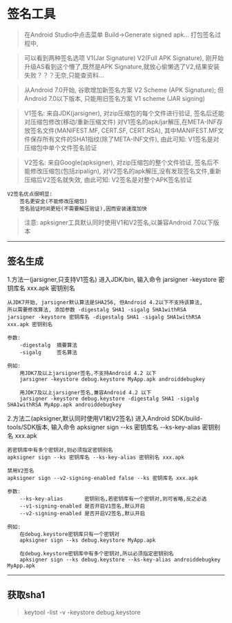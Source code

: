 # 签名工具
>在Android Studio中点击菜单 Build->Generate signed apk... 打包签名过程中,

>可以看到两种签名选项 V1(Jar Signature)  V2(Full APK Signature),
刚开始升级AS看到这个懵了,既然是APK Signature,就放心偷懒选了V2,结果安装失败？？？无奈,只能查资料...

>从Android 7.0开始, 谷歌增加新签名方案 V2 Scheme (APK Signature);
但Android 7.0以下版本, 只能用旧签名方案 V1 scheme (JAR signing)

>V1签名:
    来自JDK(jarsigner), 对zip压缩包的每个文件进行验证, 签名后还能对压缩包修改(移动/重新压缩文件)
    对V1签名的apk/jar解压,在META-INF存放签名文件(MANIFEST.MF, CERT.SF, CERT.RSA), 
    其中MANIFEST.MF文件保存所有文件的SHA1指纹(除了META-INF文件), 由此可知: V1签名是对压缩包中单个文件签名验证
    
>V2签名:
    来自Google(apksigner), 对zip压缩包的整个文件验证, 签名后不能修改压缩包(包括zipalign),
    对V2签名的apk解压,没有发现签名文件,重新压缩后V2签名就失效, 由此可知: V2签名是对整个APK签名验证
    
    V2签名优点很明显:
        签名更安全(不能修改压缩包)
        签名验证时间更短(不需要解压验证),因而安装速度加快

>注意: apksigner工具默认同时使用V1和V2签名,以兼容Android 7.0以下版本


***
## 签名生成
1.方法一(jarsigner,只支持V1签名)
    进入JDK/bin, 输入命令
    jarsigner -keystore 密钥库名 xxx.apk 密钥别名
    
    从JDK7开始, jarsigner默认算法是SHA256, 但Android 4.2以下不支持该算法,
    所以需要修改算法, 添加参数 -digestalg SHA1 -sigalg SHA1withRSA
    jarsigner -keystore 密钥库名 -digestalg SHA1 -sigalg SHA1withRSA xxx.apk 密钥别名
    
    参数:
        -digestalg  摘要算法
        -sigalg     签名算法
    
    例如:
        用JDK7及以上jarsigner签名,不支持Android 4.2 以下
        jarsigner -keystore debug.keystore MyApp.apk androiddebugkey
        
        用JDK7及以上jarsigner签名,兼容Android 4.2 以下            
        jarsigner -keystore debug.keystore -digestalg SHA1 -sigalg SHA1withRSA MyApp.apk androiddebugkey
                
2.方法二(apksigner,默认同时使用V1和V2签名)
    进入Android SDK/build-tools/SDK版本, 输入命令
    apksigner sign --ks 密钥库名 --ks-key-alias 密钥别名 xxx.apk
    
    若密钥库中有多个密钥对,则必须指定密钥别名
    apksigner sign --ks 密钥库名 --ks-key-alias 密钥别名 xxx.apk
    
    禁用V2签名
    apksigner sign --v2-signing-enabled false --ks 密钥库名 xxx.apk
                    
    参数:
        --ks-key-alias       密钥别名,若密钥库有一个密钥对,则可省略,反之必选
        --v1-signing-enabled 是否开启V1签名,默认开启
        --v2-signing-enabled 是否开启V2签名,默认开启
    
    例如:
        在debug.keystore密钥库只有一个密钥对
        apksigner sign --ks debug.keystore MyApp.apk
        
        在debug.keystore密钥库中有多个密钥对,所以必须指定密钥别名
        apksigner sign --ks debug.keystore --ks-key-alias androiddebugkey MyApp.apk

***
## 获取sha1
> keytool -list -v -keystore debug.keystore